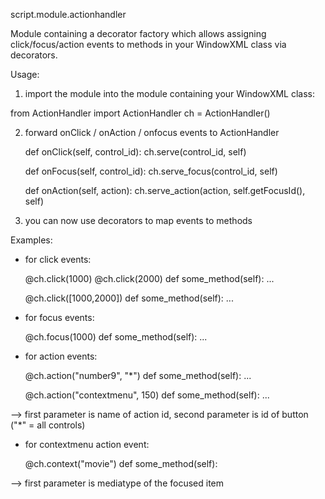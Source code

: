 script.module.actionhandler

Module containing a decorator factory which allows assigning click/focus/action events to methods in your WindowXML class via decorators.


Usage:

1) import the module into the module containing your WindowXML class:

from ActionHandler import ActionHandler
ch = ActionHandler()


2) forward onClick / onAction / onfocus events to ActionHandler

    def onClick(self, control_id):
        ch.serve(control_id, self)

    def onFocus(self, control_id):
        ch.serve_focus(control_id, self)

    def onAction(self, action):
        ch.serve_action(action, self.getFocusId(), self)

3) you can now use decorators to map events to methods

Examples:

- for click events:

    @ch.click(1000)
    @ch.click(2000)
    def some_method(self):
        ...

    @ch.click([1000,2000])
    def some_method(self):
        ...


- for focus events:

    @ch.focus(1000)
    def some_method(self):
        ...


- for action events:

    @ch.action("number9", "*")
    def some_method(self):
        ...

    @ch.action("contextmenu", 150)
    def some_method(self):
        ...

--> first parameter is name of action id,
    second parameter is id of button ("*" = all controls)


- for contextmenu action event:

    @ch.context("movie")
    def some_method(self):

--> first parameter is mediatype of the focused item
